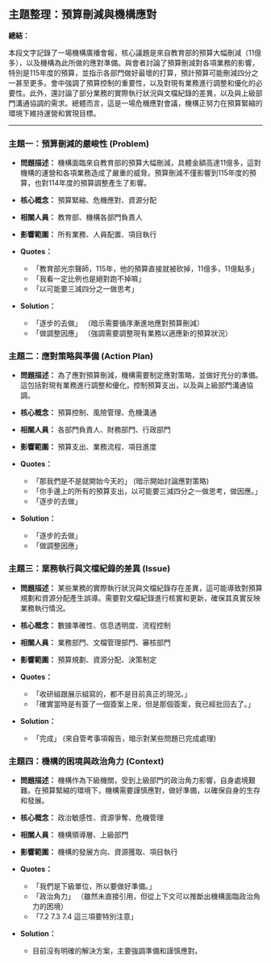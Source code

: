 ## 主題整理：預算刪減與機構應對

**總結：**

本段文字記錄了一場機構廣播會報，核心議題是來自教育部的預算大幅刪減（11億多），以及機構為此所做的應對準備。與會者討論了預算刪減對各項業務的影響，特別是115年度的預算，並指示各部門做好最壞的打算，預計預算可能刪減四分之一甚至更多。會中強調了預算控制的重要性，以及對現有業務進行調整和優化的必要性。此外，還討論了部分業務的實際執行狀況與文檔紀錄的差異，以及與上級部門溝通協調的需求。總體而言，這是一場危機應對會議，機構正努力在預算緊縮的環境下維持運營和實現目標。

---

### 主題一：預算刪減的嚴峻性 (Problem)

*   **問題描述：** 機構面臨來自教育部的預算大幅刪減，具體金額高達11億多，這對機構的運營和各項業務造成了嚴重的威脅。預算刪減不僅影響到115年度的預算，也對114年度的預算調整產生了影響。
*   **核心概念：** 預算緊縮、危機應對、資源分配
*   **相關人員：** 教育部、機構各部門負責人
*   **影響範圍：** 所有業務、人員配置、項目執行

*   **Quotes：**
    *   「教育部光宗聲師，115年，他的預算直接就被砍掉，11億多，11億點多」
    *   「我看一定比例也是絕對跑不掉嘛」
    *   「以可能要三減四分之一做思考」

*   **Solution：**
    *   「逐步的去做」 （暗示需要循序漸進地應對預算刪減）
    *   「做調整因應」 （強調需要調整現有業務以適應新的預算狀況）

### 主題二：應對策略與準備 (Action Plan)

*   **問題描述：** 為了應對預算刪減，機構需要制定應對策略，並做好充分的準備。這包括對現有業務進行調整和優化，控制預算支出，以及與上級部門溝通協調。
*   **核心概念：** 預算控制、風險管理、危機溝通
*   **相關人員：** 各部門負責人、財務部門、行政部門
*   **影響範圍：** 預算支出、業務流程、項目進度

*   **Quotes：**
    *   「那我們是不是就開始今天的」 (暗示開始討論應對策略)
    *   「你手邊上的所有的預算支出，以可能要三減四分之一做思考，做因應。」
    *   「逐步的去做」

*   **Solution：**
    *   「逐步的去做」
    *   「做調整因應」

### 主題三：業務執行與文檔紀錄的差異 (Issue)

*   **問題描述：** 某些業務的實際執行狀況與文檔紀錄存在差異，這可能導致對預算規劃和資源分配產生誤導。需要對文檔紀錄進行核實和更新，確保其真實反映業務執行情況。
*   **核心概念：** 數據準確性、信息透明度、流程控制
*   **相關人員：** 業務部門、文檔管理部門、審核部門
*   **影響範圍：** 預算規劃、資源分配、決策制定

*   **Quotes：**
    *   「收研組跟展示組寫的，都不是目前真正的現況。」
    *   「確實當時是有簽了一個簽案上來，但是那個簽案，我已經批回去了。」

*   **Solution：**
    *   「完成」 (來自管考事項報告，暗示對某些問題已完成處理)

### 主題四：機構的困境與政治角力 (Context)

*   **問題描述：** 機構作為下級機關，受到上級部門的政治角力影響，自身處境艱難。在預算緊縮的環境下，機構需要謹慎應對，做好準備，以確保自身的生存和發展。
*   **核心概念：** 政治敏感性、資源爭奪、危機管理
*   **相關人員：** 機構領導層、上級部門
*   **影響範圍：** 機構的發展方向、資源獲取、項目執行

*   **Quotes：**
    *   「我們是下級單位，所以要做好準備。」
    *   「政治角力」 （雖然未直接引用，但從上下文可以推斷出機構面臨政治角力的困境）
    *   「7.2 7.3 7.4 這三項要特別注意」

*   **Solution：**
    *   目前沒有明確的解決方案，主要強調準備和謹慎應對。